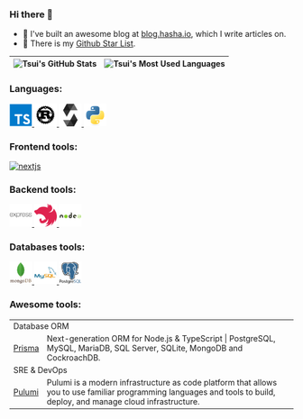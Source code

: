 ### Hi there 👋
- 🔭 I've built an awesome blog at [blog.hasha.io](https://blog.hasha.io/), which I write articles on.
- 🤔 There is my [Github Star List](https://github.com/tsui66?tab=stars).

| ![Tsui's GitHub Stats](https://github-readme-stats.vercel.app/api?username=tsui66&count_private=true&show_icons=true) | ![Tsui's Most Used Languages](https://github-readme-stats.vercel.app/api/top-langs/?username=tsui66&custom_title=Tsui%27s%20Most%20Used%20Languages&langs_count=8&layout=compact)  	|
| ------------- | ------------- |


<h3 align="left">Languages:</h3>
<a href="https://www.typescriptlang.org/" target="_blank" rel="noreferrer"> <img src="https://raw.githubusercontent.com/devicons/devicon/master/icons/typescript/typescript-original.svg" alt="TypeScript" width="40" height="40"/> </a>
</a> <a href="https://www.python.org" target="_blank" rel="noreferrer"> <a href="https://www.rust-lang.org/" target="_blank" rel="noreferrer"> <img src="https://github.com/devicons/devicon/blob/master/icons/rust/rust-plain.svg" alt="Rust" width="40" height="40"/> </a>
<a href="https://docs.soliditylang.org/en/v0.8.15/" target="_blank" rel="noreferrer"> <img src="https://github.com/devicons/devicon/blob/master/icons/solidity/solidity-original.svg" alt="Solidity" width="40" height="40"/> </a>
<a href="https://www.python.org" target="_blank" rel="noreferrer"> <img src="https://raw.githubusercontent.com/devicons/devicon/master/icons/python/python-original.svg" alt="Python" width="40" height="40"/> </a> 
 </p>

<h3 align="left">Frontend tools:</h3>
<p align="left"> <a href="https://nextjs.org/" target="_blank" rel="noreferrer"> <img src="https://cdn.worldvectorlogo.com/logos/nextjs-2.svg" alt="nextjs" width="40" height="40"/> </a></p>

<h3 align="left">Backend tools:</h3>
<p align="left"> <a href="https://expressjs.com" target="_blank" rel="noreferrer"> <img src="https://raw.githubusercontent.com/devicons/devicon/master/icons/express/express-original-wordmark.svg" alt="express" width="40" height="40"/> </a> <a href="https://nestjs.com/" target="_blank" rel="noreferrer"> <img src="https://raw.githubusercontent.com/devicons/devicon/master/icons/nestjs/nestjs-plain.svg" alt="nestjs" width="40" height="40"/> </a> <a href="https://nodejs.org" target="_blank" rel="noreferrer"> <img src="https://raw.githubusercontent.com/devicons/devicon/master/icons/nodejs/nodejs-original-wordmark.svg" alt="nodejs" width="40" height="40"/> </a> </p>


<h3 align="left">Databases tools:</h3>
<p align="left"> <a href="https://www.mongodb.com/" target="_blank" rel="noreferrer"> <img src="https://raw.githubusercontent.com/devicons/devicon/master/icons/mongodb/mongodb-original-wordmark.svg" alt="mongodb" width="40" height="40"/> </a> <a href="https://www.mysql.com/" target="_blank" rel="noreferrer"> <img src="https://raw.githubusercontent.com/devicons/devicon/master/icons/mysql/mysql-original-wordmark.svg" alt="mysql" width="40" height="40"/> </a><a href="https://www.postgresql.org" target="_blank" rel="noreferrer"> <img src="https://raw.githubusercontent.com/devicons/devicon/master/icons/postgresql/postgresql-original-wordmark.svg" alt="postgresql" width="40" height="40"/> </a> </p>

<h3 align="left">Awesome tools:</h3>
<table>
<tr>
	<td colspan="2">Database ORM</td>
</tr>
<tr>
<td><a href="https://www.prisma.io/">Prisma</a></td>
<td>Next-generation ORM for Node.js & TypeScript | PostgreSQL, MySQL, MariaDB, SQL Server, SQLite, MongoDB and CockroachDB.</td>
</tr>
<tr>
<td colspan="2">SRE & DevOps</td>
</tr>
<tr>
<td><a href="https://www.pulumi.com/docs/">Pulumi</a></td>
<td>Pulumi is a modern infrastructure as code platform that allows you to use familiar programming languages and tools to build, deploy, and manage cloud infrastructure.</td>
</tr>
</tbody>
</table>
<!--
**tsui66/tsui66** is a ✨ _special_ ✨ repository because its `README.md` (this file) appears on your GitHub profile.

Here are some ideas to get you started:

- 🔭 I've built an awesome blog at [jacob.omg.lol](https://blog.hasha.io/), which I write articles on.
- 🌱 I’m currently learning ...
- 👯 I’m looking to collaborate on ...
- 🤔 I’m looking for help with ...
- 💬 Ask me about ...
- 📫 How to reach me: ...
- 😄 Pronouns: ...
- ⚡ Fun fact: ...
-->
